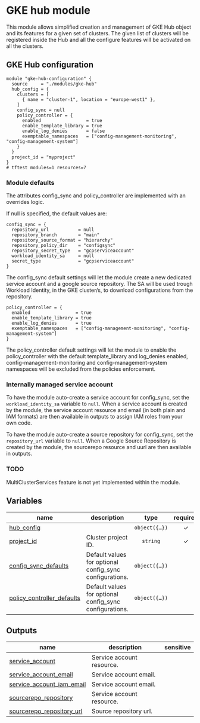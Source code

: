 # GKE hub module

This module allows simplified creation and management of GKE Hub object and its features for a given set of clusters.
The given list of clusters will be registered inside the Hub and all the configure features will be activated on all the clusters.

## GKE Hub configuration

```hcl
module "gke-hub-configuration" {
  source     = "./modules/gke-hub"
  hub_config = {
    clusters = [
      { name = "cluster-1", location = "europe-west1" },
    ]
    config_sync = null
    policy_controller = {
      enabled                 = true
      enable_template_library = true
      enable_log_denies       = false
      exemptable_namespaces   = ["config-management-monitoring", "config-management-system"]
    }
  }
  project_id = "myproject"
}
# tftest modules=1 resources=7
```

### Module defaults
The attributes config_sync and policy_controller are implemented with an overrides logic. 

If null is specified, the default values are:
```
config_sync = {
  repository_url           = null
  repository_branch        = "main"
  repository_source_format = "hierarchy"
  repository_policy_dir    = "configsync"
  repository_secret_type   = "gcpserviceaccount"
  workload_identity_sa     = null
  secret_type              = "gcpserviceaccount"
}
```
The config_sync default settings will let the module create a new dedicated service account and a google source repository. 
The SA will be used trough Workload Identity, in the GKE cluster/s, to download configurations from the repository.

```
policy_controller = {
  enabled                 = true
  enable_template_library = true
  enable_log_denies       = true
  exemptable_namespaces   = ["config-management-monitoring", "config-management-system"]
}
```
The policy_controller default settings will let the module to enable the policy_controller with the default template_library and log_denies enabled, 
config-management-monitoring and config-management-system namespaces will be excluded from the policies enforcement.

### Internally managed service account
To have the module auto-create a service account for config_sync, set the `workload_identity_sa` variable to `null`. 
When a service account is created by the module, the service account resource and email (in both plain and IAM formats) are then available in outputs to assign IAM roles from your own code.

To have the module auto-create a source repository for config_sync, set the `repository_url` variable to `null`. 
When a Google Source Repository is created by the module, the sourcerepo resource and uurl are then available in outputs.


### TODO
MultiClusterServices feature is not yet implemented within the module.
<!-- BEGIN TFDOC -->

## Variables

| name | description | type | required | default |
|---|---|:---:|:---:|:---:|
| [hub_config](variables.tf#L55) |  | <code title="object&#40;&#123;&#10;  clusters &#61; list&#40;map&#40;string&#41;&#41;&#10;  config_sync &#61; object&#40;&#123;&#10;    repository_branch        &#61; string&#10;    repository_url           &#61; string&#10;    repository_source_format &#61; string&#10;    repository_secret_type   &#61; string&#10;    repository_policy_dir    &#61; string&#10;    workload_identity_sa     &#61; string&#10;  &#125;&#41;&#10;  policy_controller &#61; object&#40;&#123;&#10;    enabled                 &#61; bool&#10;    enable_template_library &#61; bool&#10;    enable_log_denies       &#61; bool&#10;    exemptable_namespaces   &#61; list&#40;string&#41;&#10;  &#125;&#41;&#10;&#125;&#41;">object&#40;&#123;&#8230;&#125;&#41;</code> | ✓ |  |
| [project_id](variables.tf#L75) | Cluster project ID. | <code>string</code> | ✓ |  |
| [config_sync_defaults](variables.tf#L17) | Default values for optional config_sync configurations. | <code title="object&#40;&#123;&#10;  repository_url           &#61; string&#10;  repository_branch        &#61; string&#10;  repository_source_format &#61; string&#10;  repository_policy_dir    &#61; string&#10;  repository_secret_type   &#61; string&#10;  workload_identity_sa     &#61; string&#10;  secret_type              &#61; string&#10;&#125;&#41;">object&#40;&#123;&#8230;&#125;&#41;</code> |  | <code title="&#123;&#10;  repository_url           &#61; null&#10;  repository_branch        &#61; &#34;main&#34;&#10;  repository_source_format &#61; &#34;hierarchy&#34;&#10;  repository_policy_dir    &#61; &#34;configsync&#34;&#10;  repository_secret_type   &#61; &#34;gcpserviceaccount&#34;&#10;  workload_identity_sa     &#61; null&#10;  secret_type              &#61; &#34;gcpserviceaccount&#34;&#10;&#125;">&#123;&#8230;&#125;</code> |
| [policy_controller_defaults](variables.tf#L39) | Default values for optional config_sync configurations. | <code title="object&#40;&#123;&#10;  enabled                 &#61; bool&#10;  enable_template_library &#61; bool&#10;  enable_log_denies       &#61; bool&#10;  exemptable_namespaces   &#61; list&#40;string&#41;&#10;&#125;&#41;">object&#40;&#123;&#8230;&#125;&#41;</code> |  | <code title="&#123;&#10;  enabled                 &#61; true&#10;  enable_template_library &#61; true&#10;  enable_log_denies       &#61; true&#10;  exemptable_namespaces   &#61; &#91;&#34;config-management-monitoring&#34;, &#34;config-management-system&#34;&#93;&#10;&#125;">&#123;&#8230;&#125;</code> |

## Outputs

| name | description | sensitive |
|---|---|:---:|
| [service_account](outputs.tf#L17) | Service account resource. |  |
| [service_account_email](outputs.tf#L26) | Service account email. |  |
| [service_account_iam_email](outputs.tf#L35) | Service account email. |  |
| [sourcerepo_repository](outputs.tf#L44) | Service account resource. |  |
| [sourcerepo_repository_url](outputs.tf#L53) | Source repository url. |  |

<!-- END TFDOC -->